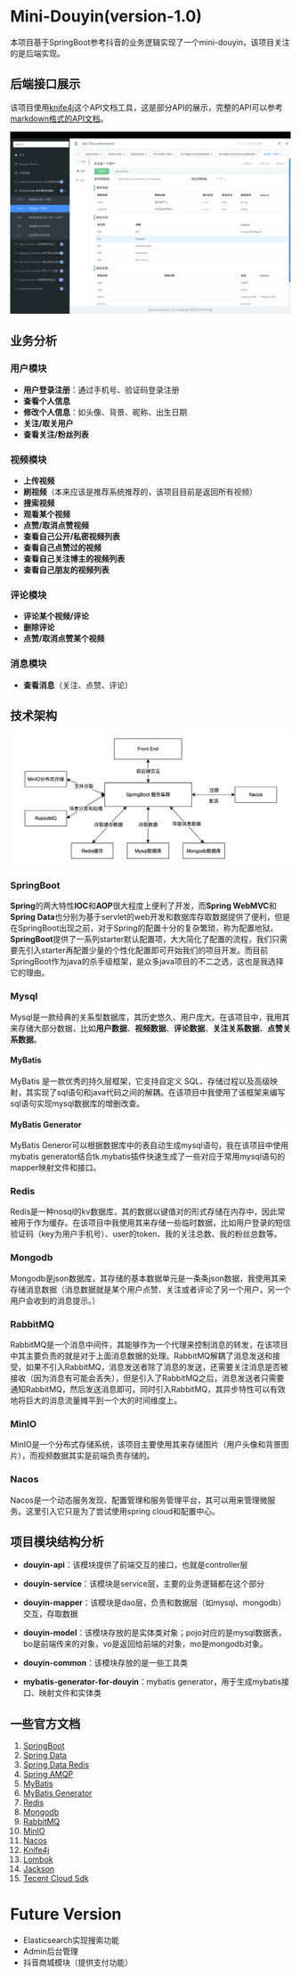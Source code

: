 # Mini-Douyin(version-1.0)

本项目基于SpringBoot参考抖音的业务逻辑实现了一个mini-douyin，该项目关注的是后端实现。

## 后端接口展示

该项目使用[knife4j](https://doc.xiaominfo.com/)这个API文档工具，这是部分API的展示，完整的API可以参考[markdown格式的API文档](mini-douyin-api.md)。

![API展示](./images/mini-douyin-api.png)

## 业务分析

### 用户模块

* **用户登录注册**：通过手机号、验证码登录注册
* **查看个人信息**
* **修改个人信息**：如头像、背景、昵称、出生日期
* **关注/取关用户**
* **查看关注/粉丝列表**

### 视频模块

* **上传视频**
* **刷视频**（本来应该是推荐系统推荐的，该项目目前是返回所有视频）
* **搜索视频**
* **观看某个视频**
* **点赞/取消点赞视频**
* **查看自己公开/私密视频列表**
* **查看自己点赞过的视频**
* **查看自己关注博主的视频列表**
* **查看自己朋友的视频列表**

### 评论模块

* **评论某个视频/评论**
* **删除评论**
* **点赞/取消点赞某个视频**

### 消息模块

* **查看消息**（关注、点赞、评论）

## 技术架构

![技术选型](./images/mini-douyin-techarch.png)

### SpringBoot

**Spring**的两大特性**IOC**和**AOP**很大程度上便利了开发，而**Spring WebMVC**和**Spring Data**也分别为基于servlet的web开发和数据库存取数据提供了便利，但是在SpringBoot出现之前，对于Spring的配置十分的复杂繁琐，称为配置地狱。**SpringBoot**提供了一系列starter默认配置项，大大简化了配置的流程，我们只需要先引入starter再配置少量的个性化配置即可开始我们的项目开发。而目前SpringBoot作为java的杀手级框架，是众多java项目的不二之选，这也是我选择它的理由。

### Mysql

Mysql是一款经典的关系型数据库，其历史悠久、用户庞大。在该项目中，我用其来存储大部分数据，比如**用户数据**、**视频数据**、**评论数据**、**关注关系数据**、**点赞关系数据**。

#### MyBatis

MyBatis 是一款优秀的持久层框架，它支持自定义 SQL、存储过程以及高级映射，其实现了sql语句和java代码之间的解耦。在该项目中我使用了该框架来编写sql语句实现mysql数据库的增删改查。

#### MyBatis Generator

MyBatis Generor可以根据数据库中的表自动生成mysql语句，我在该项目中使用mybatis generator结合tk.mybatis插件快速生成了一些对应于常用mysql语句的mapper映射文件和接口。

### Redis

Redis是一种nosql的kv数据库，其的数据以键值对的形式存储在内存中，因此常被用于作为缓存。在该项目中我使用其来存储一些临时数据，比如用户登录的短信验证码（key为用户手机号）、user的token、我的关注总数、我的粉丝总数等。

### Mongodb

Mongodb是json数据库，其存储的基本数据单元是一条条json数据，我使用其来存储消息数据（消息数据就是某个用户点赞、关注或者评论了另一个用户，另一个用户会收到的消息提示。）

### RabbitMQ

RabbitMQ是一个消息中间件，其能够作为一个代理来控制消息的转发，在该项目中其主要负责的就是对于上面消息数据的处理。RabbitMQ解耦了消息发送和接受，如果不引入RabbitMQ，消息发送者除了消息的发送，还需要关注消息是否被接收（因为消息有可能会丢失），但是引入了RabbitMQ之后，消息发送者只需要通知RabbitMQ，然后发送消息即可。同时引入RabbitMQ，其异步特性可以有效地将巨大的消息流量摊平到一个大的时间维度上。

### MinIO

MinIO是一个分布式存储系统，该项目主要使用其来存储图片（用户头像和背景图片），而视频数据其实是前端负责存储的。

### Nacos

Nacos是一个动态服务发现、配置管理和服务管理平台，其可以用来管理微服务。这里引入它只是为了尝试使用spring cloud和配置中心。

## 项目模块结构分析

* **douyin-api**：该模块提供了前端交互的接口，也就是controller层
* **douyin-service**：该模块是service层，主要的业务逻辑都在这个部分
* **douyin-mapper**：该模块是dao层，负责和数据层（如mysql、mongodb）交互，存取数据
* **douyin-model**：该模块存放的是实体类对象；pojo对应的是mysql数据表，bo是前端传来的对象，vo是返回给前端的对象，mo是mongodb对象。
* **douyin-common**：该模块存放的是一些工具类



* **mybatis-generator-for-douyin**：mybatis generator，用于生成mybatis接口、映射文件和实体类

## 一些官方文档

1. [SpringBoot](https://docs.spring.io/spring-boot/docs/current/reference/html/)
2. [Spring Data](https://docs.spring.io/spring-data/commons/docs/current/reference/html/#repositories)
3. [Spring Data Redis](https://docs.spring.io/spring-data/data-redis/docs/current/reference/html/)
4. [Spring AMQP](https://docs.spring.io/spring-amqp/docs/current/reference/html/#reference)
5. [MyBatis](https://mybatis.org/mybatis-3/zh/index.html)
6. [MyBatis Generator](http://mybatis.org/generator/running/runningWithJava.html)
7. [Redis](https://redis.io/docs/)
8. [Mongodb](https://www.mongodb.com/docs/manual/tutorial/getting-started/)
9. [RabbitMQ](https://www.rabbitmq.com/getstarted.html)
10. [MinIO](https://min.io/)
11. [Nacos](https://nacos.io/zh-cn/index.html)
12. [Knife4j](https://doc.xiaominfo.com/)
13. [Lombok](https://projectlombok.org/features/)
14. [Jackson](https://www.baeldung.com/jackson)
15. [Tecent Cloud Sdk](https://github.com/TencentCloud/tencentcloud-sdk-java)

# Future Version

* Elasticsearch实现搜索功能
* Admin后台管理
* 抖音商城模块（提供支付功能）
